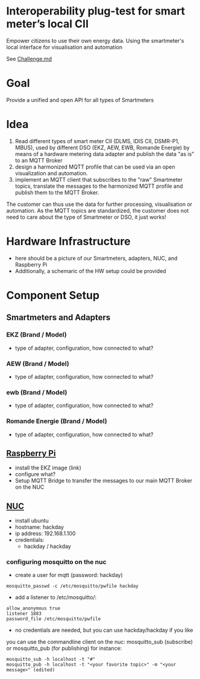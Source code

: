 # Interoperability plug-test for smart meter’s local CII
Empower citizens to use their own energy data. Using the smartmeter's local interface for visualisation and automation

See [Challenge.md](Challenge.md)

# Goal
Provide a unified and open API for all types of Smartmeters

# Idea
1. Read different types of smart meter CII (DLMS, IDIS CII, DSMR-P1, MBUS), used by different DSO (EKZ, AEW, EWB, Romande Energie) by means of a hardware metering data adapter and publish the data "as is" to an MQTT Broker
2. design a harmonized MQTT profile that can be used via an open visualization and automation.
3. implement an MQTT client that subscribes to the "raw" Smartmeter topics, translate the messages to the harmonized MQTT profile and publish them to the MQTT Broker.

The customer can thus use the data for further processing, visualisation or automation. As the MQTT topics are standardized, the customer does not need to care about the type of Smartmeter or DSO, it just works!

# Hardware Infrastructure
* here should be a picture of our Smartmeters, adapters, NUC, and Raspberry Pi
* Additionally, a schemaric of the HW setup could be provided

# Component Setup

## Smartmeters and Adapters
### EKZ (Brand / Model)
* type of adapter, configuration, how connected to what?

### AEW (Brand / Model)
* type of adapter, configuration, how connected to what?

### ewb (Brand / Model)
* type of adapter, configuration, how connected to what?

### Romande Energie (Brand / Model)
* type of adapter, configuration, how connected to what?

## [Raspberry Pi](https://www.raspberrypi.org/)
* install the EKZ image (link)
* configure what?
* Setup MQTT Bridge to transfer the messages to our main MQTT Broker on the NUC

## [NUC](https://www.intel.com/content/www/us/en/products/details/nuc.html)
* install ubuntu
* hostname: hackday
* ip address: 192.168.1.100
* credentials:
  * hackday / hackday

### configuring mosquitto on the nuc
* create a user for mqtt (password: hackday)
```
mosquitto_passwd -c /etc/mosquitto/pwfile hackday
```
* add a listener to /etc/mosquitto/:
```
allow_anonymous true
listener 1883
password_file /etc/mosquitto/pwfile
```
* no credentials are needed, but you can use hackday/hackday if you like

you can use the commandline client on the nuc: mosquitto_sub (subscribe) or mosquitto_pub (for publishing)
for instance:
```
mosquitto_sub -h localhost -t "#"
mosquitto_pub -h localhost -t "<your favorite topic>" -m "<your message>" (edited) 
```

